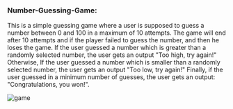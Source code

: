 ### Number-Guessing-Game:
 This is a simple guessing game where a user is supposed to guess a number between 0 and 100 in a maximum of 10 attempts.
 The game will end after 10 attempts and if the player failed to guess the number, and then he loses the game.
 If the user guessed a number which is greater than a randomly selected number, the user gets an output "Too high, try again!"
 Otherwise, If the user guessed a number which is smaller than a randomly selected number, the user gets an output "Too low, try again!"
 Finally, if the user guessed in a minimum number of guesses, the user gets an output: "Congratulations, you won!".

![game](https://user-images.githubusercontent.com/63597726/201593591-6c02891f-ae75-47a2-9644-c5d5841f3398.jpg)

